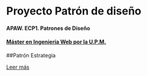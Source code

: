 # Proyecto Patrón de diseño
#### APAW. ECP1. Patrones de Diseño
#### [Máster en Ingeniería Web por la U.P.M.](http://miw.etsisi.upm.es)

##Patrón Estrategia

[Leer más](https://github.com/miguelcalderons/PatronesDeDiseno/wiki/Estrategia)